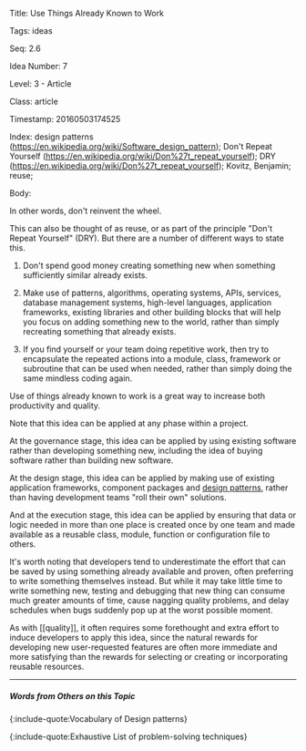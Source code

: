 Title:  Use Things Already Known to Work

Tags:   ideas

Seq:    2.6

Idea Number: 7

Level:  3 - Article

Class:  article

Timestamp: 20160503174525

Index:  design patterns (https://en.wikipedia.org/wiki/Software_design_pattern); Don't Repeat Yourself (https://en.wikipedia.org/wiki/Don%27t_repeat_yourself); DRY (https://en.wikipedia.org/wiki/Don%27t_repeat_yourself); Kovitz, Benjamin; reuse; 

Body:

In other words, don't reinvent the wheel.

This can also be thought of as reuse, or as part of the principle "Don't Repeat Yourself" (DRY). But there are a number of different ways to state this.

1. Don't spend good money creating something new when something sufficiently similar already exists.

2. Make use of patterns, algorithms, operating systems, APIs, services, database management systems, high-level languages, application frameworks, existing libraries and other building blocks that will help you focus on adding something new to the world, rather than simply recreating something that already exists.

3. If you find yourself or your team doing repetitive work, then try to encapsulate the repeated actions into a module, class, framework or subroutine that can be used when needed, rather than simply doing the same mindless coding again.

Use of things already known to work is a great way to increase both productivity and quality.

Note that this idea can be applied at any phase within a project.

At the governance stage, this idea can be applied by using existing software rather than developing something new, including the idea of buying software rather than building new software.

At the design stage, this idea can be applied by making use of existing application frameworks, component packages and <a href="https://en.wikipedia.org/wiki/Software_design_pattern" class="reflink" target="ref">design patterns</a>, rather than having development teams "roll their own" solutions.

And at the execution stage, this idea can be applied by ensuring that data or logic needed in more than one place is created once by one team and made available as a reusable class, module, function or configuration file to others.

It's worth noting that developers tend to underestimate the effort that can be saved by using something already available and proven, often preferring to write something themselves instead. But while it may take little time to write something new, testing and debugging that new thing can consume much greater amounts of time, cause nagging quality problems, and delay schedules when bugs suddenly pop up at the worst possible moment.

As with [[quality]], it often requires some forethought and extra effort to induce developers to apply this idea, since the natural rewards for developing new user-requested features are often more immediate and more satisfying than the rewards for selecting or creating or incorporating reusable resources.

----

##### Words from Others on this Topic

{:include-quote:Vocabulary of Design patterns}

{:include-quote:Exhaustive List of problem-solving techniques}

